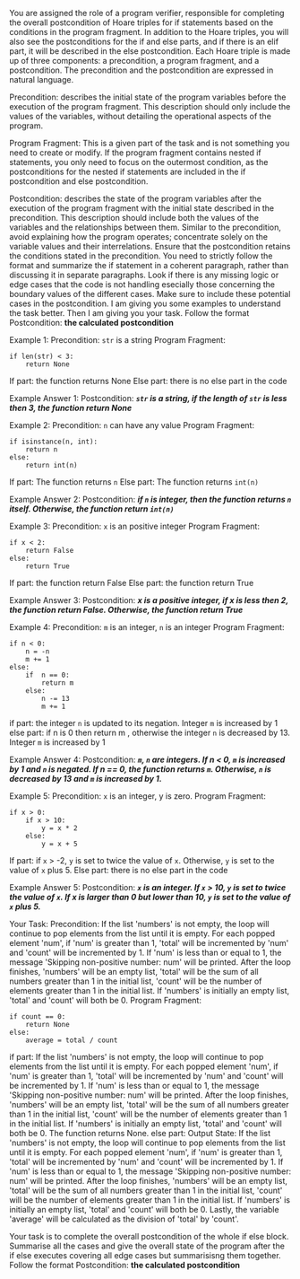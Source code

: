 You are assigned the role of a program verifier, responsible for completing the overall postcondition of Hoare triples for if statements based on the conditions in the program fragment. In addition to the Hoare triples, you will also see the postconditions for the if and else parts, and if there is an elif part, it will be described in the else postcondition. Each Hoare triple is made up of three components: a precondition, a program fragment, and a postcondition. The precondition and the postcondition are expressed in natural language.

Precondition: describes the initial state of the program variables before the execution of the program fragment. This description should only include the values of the variables, without detailing the operational aspects of the program.

Program Fragment: This is a given part of the task and is not something you need to create or modify. If the program fragment contains nested if statements, you only need to focus on the outermost condition, as the postconditions for the nested if statements are included in the if postcondition and else postcondition.

Postcondition: describes the state of the program variables after the execution of the program fragment with the initial state described in the precondition. This description should include both the values of the variables and the relationships between them. Similar to the precondition, avoid explaining how the program operates; concentrate solely on the variable values and their interrelations. Ensure that the postcondition retains the conditions stated in the precondition. You need to strictly follow the format and summarize the if statement in a coherent paragraph, rather than discussing it in separate paragraphs.
Look if there is any missing logic or edge cases that the code is not handling esecially those concerning the boundary values of the different cases. Make sure to include these potential cases in the postcondition. 
I am giving you some examples to understand the task better. Then I am giving you your task.
Follow the format Postcondition: **the calculated postcondition**

Example 1:
Precondition: `str` is a string
Program Fragment:
```
if len(str) < 3:
    return None
```
If part: the function returns None
Else part: there is no else part in the code

Example Answer 1:
Postcondition: ***`str` is a string, if the length of `str` is less then 3, the function return None***


Example 2:
Precondition: `n` can have any value
Program Fragment:
```
if isinstance(n, int):
    return n
else:
    return int(n)
```

If part: The function returns `n`
Else part: The function returns `int(n)`

Example Answer 2:
Postcondition: ***if `n` is integer, then the function returns `n` itself. Otherwise, the function return `int(n)`***

Example 3:
Precondition: `x` is an positive integer
Program Fragment:
```
if x < 2:
    return False
else:
    return True
```

If part: the function return False
Else part: the function return True

Example Answer 3:
Postcondition: ***x is a positive integer, if x is less then 2, the function return False. Otherwise, the function return True***

Example 4:
Precondition: `m` is an integer, `n` is an integer
Program Fragment:
```
if n < 0:
    n = -n
    m += 1
else:
    if  n == 0:
        return m    
    else:
        n -= 13
        m += 1
```
if part: the integer `n` is updated to its negation. Integer `m` is increased by 1
else part: if n is 0 then return m , otherwise the integer `n` is decreased by 13. Integer `m` is increased by 1

Example Answer 4:
Postcondition: ***`m`, `n` are integers. If n < 0, `m` is increased by 1 and `n` is negated. If n == 0, the function returns `m`. Otherwise, `n` is decreased by 13 and `m` is increased by 1.***

Example 5:
Precondition: `x` is an integer, y is zero.
Program Fragment:
```
if x > 0:
    if x > 10:
        y = x * 2
    else:
        y = x + 5
```
If part: if `x` > -2, `y` is set to twice the value of `x`. Otherwise, `y` is set to the value of `x` plus 5.
Else part: there is no else part in the code

Example Answer 5:
Postcondition: ***`x` is an integer. If `x` > 10, `y` is set to twice the value of `x`. If x is larger than 0 but lower than 10, `y` is set to the value of `x` plus 5.***

Your Task:
Precondition: If the list 'numbers' is not empty, the loop will continue to pop elements from the list until it is empty. For each popped element 'num', if 'num' is greater than 1, 'total' will be incremented by 'num' and 'count' will be incremented by 1. If 'num' is less than or equal to 1, the message 'Skipping non-positive number: num' will be printed. After the loop finishes, 'numbers' will be an empty list, 'total' will be the sum of all numbers greater than 1 in the initial list, 'count' will be the number of elements greater than 1 in the initial list. If 'numbers' is initially an empty list, 'total' and 'count' will both be 0.
Program Fragment:
```
if count == 0:
    return None
else:
    average = total / count

```
if part: If the list 'numbers' is not empty, the loop will continue to pop elements from the list until it is empty. For each popped element 'num', if 'num' is greater than 1, 'total' will be incremented by 'num' and 'count' will be incremented by 1. If 'num' is less than or equal to 1, the message 'Skipping non-positive number: num' will be printed. After the loop finishes, 'numbers' will be an empty list, 'total' will be the sum of all numbers greater than 1 in the initial list, 'count' will be the number of elements greater than 1 in the initial list. If 'numbers' is initially an empty list, 'total' and 'count' will both be 0. The function returns None.
else part: Output State: If the list 'numbers' is not empty, the loop will continue to pop elements from the list until it is empty. For each popped element 'num', if 'num' is greater than 1, 'total' will be incremented by 'num' and 'count' will be incremented by 1. If 'num' is less than or equal to 1, the message 'Skipping non-positive number: num' will be printed. After the loop finishes, 'numbers' will be an empty list, 'total' will be the sum of all numbers greater than 1 in the initial list, 'count' will be the number of elements greater than 1 in the initial list. If 'numbers' is initially an empty list, 'total' and 'count' will both be 0. Lastly, the variable 'average' will be calculated as the division of 'total' by 'count'.

Your task is to complete the overall postcondition of the whole if else block. Summarise all the cases and give the overall state of the program after the if else executes covering all edge cases but summarisisng them together. Follow the format Postcondition: **the calculated postcondition**
